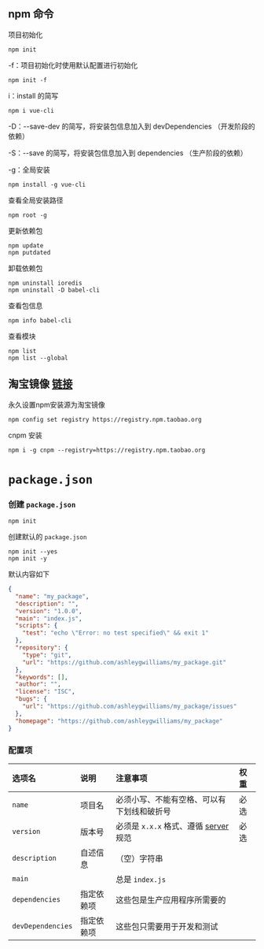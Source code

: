 ## npm 命令

项目初始化
```
npm init
```

-f：项目初始化时使用默认配置进行初始化
```
npm init -f
```

i：install 的简写
```
npm i vue-cli
```

-D：--save-dev 的简写，将安装包信息加入到 devDependencies （开发阶段的依赖）

-S：--save 的简写，将安装包信息加入到 dependencies （生产阶段的依赖）

-g：全局安装
```
npm install -g vue-cli
```

查看全局安装路径
```
npm root -g
```

更新依赖包
```
npm update
npm putdated
```

卸载依赖包
```
npm uninstall ioredis
npm uninstall -D babel-cli
```

查看包信息
```
npm info babel-cli
```

查看模块
```
npm list
npm list --global
```


## 淘宝镜像 [链接](https://developer.aliyun.com/mirror/NPM?from=tnpm)

永久设置npm安装源为淘宝镜像
```
npm config set registry https://registry.npm.taobao.org
```

cnpm 安装
```
npm i -g cnpm --registry=https://registry.npm.taobao.org
```

# `package.json`

### 创建 `package.json`

```
npm init
```

创建默认的 `package.json`
```
npm init --yes
npm init -y
```
默认内容如下
```json
{
  "name": "my_package",
  "description": "",
  "version": "1.0.0",
  "main": "index.js",
  "scripts": {
    "test": "echo \"Error: no test specified\" && exit 1"
  },
  "repository": {
    "type": "git",
    "url": "https://github.com/ashleygwilliams/my_package.git"
  },
  "keywords": [],
  "author": "",
  "license": "ISC",
  "bugs": {
    "url": "https://github.com/ashleygwilliams/my_package/issues"
  },
  "homepage": "https://github.com/ashleygwilliams/my_package"
}
```

### 配置项

选项名|说明|注意事项|权重
:-|:-|:-|:-
`name`|项目名|必须小写、不能有空格、可以有下划线和破折号|必选
`version`|版本号|必须是 `x.x.x` 格式、遵循 [server](https://docs.npmjs.com/getting-started/semantic-versioning) 规范|必选
`description`|自述信息|（空）字符串|
`main`||总是 `index.js`|
`dependencies`|指定依赖项|这些包是生产应用程序所需要的|
`devDependencies`|指定依赖项|这些包只需要用于开发和测试|